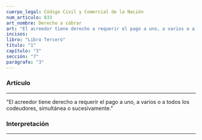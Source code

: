 ```yaml
---
cuerpo_legal: Código Civil y Comercial de la Nación
num_articulo: 833
art_nombre: Derecho a cobrar
art: "El acreedor tiene derecho a requerir el pago a uno, a varios o a todos los codeudores, simultánea o sucesivamente."
incisos: 
libro: "Libro Tercero"
título: "1"
capítulo: "3"
sección: "7"
parágrafo: "3"
---
```

### Artículo
---
"El acreedor tiene derecho a requerir el pago a uno, a varios o a todos los codeudores, simultánea o sucesivamente."


### Interpretación
---
